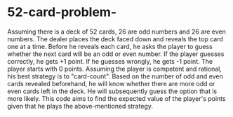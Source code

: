 # 52-card-problem-
Assuming there is a deck of 52 cards, 26 are odd numbers and 26 are even numbers. 
The dealer places the deck faced down and reveals the top card one at a time. 
Before he reveals each card, he asks the player to guess whether the next card will be an odd or even number. 
If the player guesses correctly, he gets +1 point. If he guesses wrongly, he gets -1 point. 
The player starts with 0 points. Assuming the player is competent and rational, his best strategy is to "card-count". 
Based on the number of odd and even cards revealed beforehand, he will know whether there are more odd or even cards left in the deck. 
He will subsequently guess the option that is more likely. 
This code aims to find the expected value of the player's points given that he plays the above-mentioned strategy. 
